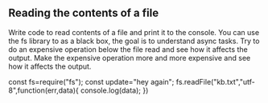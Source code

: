 ## Reading the contents of a file

Write code to read contents of a file and print it to the console. 
You can use the fs library to as a black box, the goal is to understand async tasks. 
Try to do an expensive operation below the file read and see how it affects the output. 
Make the expensive operation more and more expensive and see how it affects the output. 



const fs=require("fs");
const update="hey again";
fs.readFile("kb.txt","utf-8",function(err,data){
    console.log(data);
})